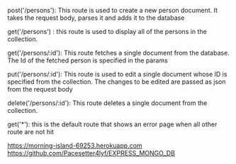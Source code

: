 post('/persons'): This route is used to create a new person document. It takes the request body, parses it and adds it to the database

get('/persons') : this route is used to display all of the persons in the collection.

get('/persons/:id'): This route fetches a single document from the database. The Id of the fetched person is specified in the params

put('/persons/:id'): This route is used to edit a single document whose ID is specified from the collection. The changes to be edited are passed as json from the request body

delete('/persons/:id'): This route deletes a single document from the collection. 

get('*'): this is the default route that shows an error page when all other route are not hit


https://morning-island-69253.herokuapp.com
https://github.com/Pacesetter4lyf/EXPRESS_MONGO_DB
